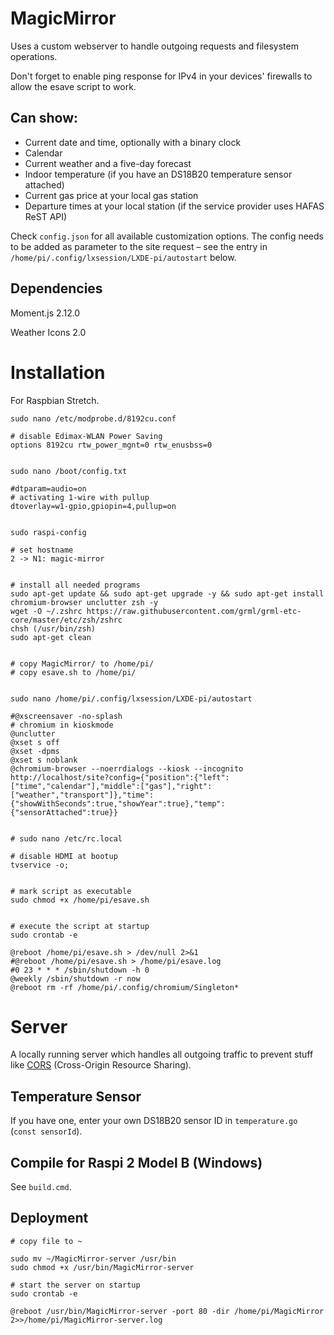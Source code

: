 # MagicMirror
Uses a custom webserver to handle outgoing requests and filesystem operations.

Don't forget to enable ping response for IPv4 in your devices' firewalls to allow the esave script to work.

## Can show:
- Current date and time, optionally with a binary clock
- Calendar
- Current weather and a five-day forecast
- Indoor temperature (if you have an DS18B20 temperature sensor attached)
- Current gas price at your local gas station
- Departure times at your local station (if the service provider uses HAFAS ReST API)

Check `config.json` for all available customization options. The config needs to be added as parameter to the site request – see the entry in `/home/pi/.config/lxsession/LXDE-pi/autostart` below.

## Dependencies

Moment.js 2.12.0

Weather Icons 2.0

# Installation
For Raspbian Stretch.

	sudo nano /etc/modprobe.d/8192cu.conf

	# disable Edimax-WLAN Power Saving
	options 8192cu rtw_power_mgnt=0 rtw_enusbss=0


	sudo nano /boot/config.txt

	#dtparam=audio=on
	# activating 1-wire with pullup
	dtoverlay=w1-gpio,gpiopin=4,pullup=on


	sudo raspi-config

	# set hostname
	2 -> N1: magic-mirror


	# install all needed programs
	sudo apt-get update && sudo apt-get upgrade -y && sudo apt-get install chromium-browser unclutter zsh -y
	wget -O ~/.zshrc https://raw.githubusercontent.com/grml/grml-etc-core/master/etc/zsh/zshrc
	chsh (/usr/bin/zsh)
	sudo apt-get clean


	# copy MagicMirror/ to /home/pi/
	# copy esave.sh to /home/pi/


	sudo nano /home/pi/.config/lxsession/LXDE-pi/autostart

	#@xscreensaver -no-splash
	# chromium in kioskmode
	@unclutter
	@xset s off
	@xset -dpms
	@xset s noblank
	@chromium-browser --noerrdialogs --kiosk --incognito http://localhost/site?config={"position":{"left":["time","calendar"],"middle":["gas"],"right":["weather","transport"]},"time":{"showWithSeconds":true,"showYear":true},"temp":{"sensorAttached":true}}


	# sudo nano /etc/rc.local

	# disable HDMI at bootup
	tvservice -o;


	# mark script as executable
	sudo chmod +x /home/pi/esave.sh


	# execute the script at startup
	sudo crontab -e

	@reboot /home/pi/esave.sh > /dev/null 2>&1
	#@reboot /home/pi/esave.sh > /home/pi/esave.log
	#0 23 * * * /sbin/shutdown -h 0
	@weekly /sbin/shutdown -r now
	@reboot rm -rf /home/pi/.config/chromium/Singleton*


# Server
A locally running server which handles all outgoing traffic to prevent stuff like [CORS](https://developer.mozilla.org/en-US/docs/Web/HTTP/CORS) (Cross-Origin Resource Sharing).

## Temperature Sensor
If you have one, enter your own DS18B20 sensor ID in `temperature.go` (`const sensorId`).

## Compile for Raspi 2 Model B (Windows)
See `build.cmd`.

## Deployment
	# copy file to ~
	
	sudo mv ~/MagicMirror-server /usr/bin
	sudo chmod +x /usr/bin/MagicMirror-server

	# start the server on startup
	sudo crontab -e

	@reboot /usr/bin/MagicMirror-server -port 80 -dir /home/pi/MagicMirror 2>>/home/pi/MagicMirror-server.log
